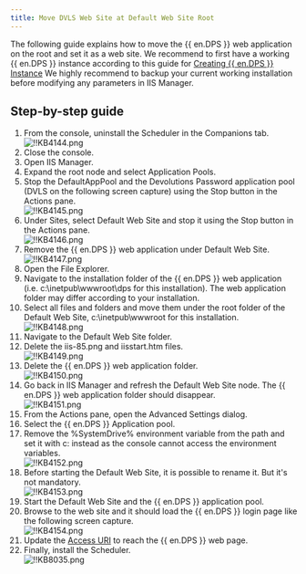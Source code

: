 ```yaml
---
title: Move DVLS Web Site at Default Web Site Root
---
```

The following guide explains how to move the {{ en.DPS }} web application on the root and set it as a web site. We recommend to first have a working {{ en.DPS }} instance according to this guide for [Creating {{ en.DPS }} Instance](/server/installation/create-server-instance/) We highly recommend to backup your current working installation before modifying any parameters in IIS Manager.

## Step-by-step guide

1. From the console, uninstall the Scheduler in the Companions tab.  
![!!KB4144.png](/img/en/kb/KB4144.png)
1. Close the console.
1. Open IIS Manager.
1. Expand the root node and select Application Pools.
1. Stop the DefaultAppPool and the Devolutions Password application pool (DVLS on the following screen capture) using the Stop button in the Actions pane.  
![!!KB4145.png](/img/en/kb/KB4145.png)
1. Under Sites, select Default Web Site and stop it using the Stop button in the Actions pane.  
![!!KB4146.png](/img/en/kb/KB4146.png)
1. Remove the {{ en.DPS }} web application under Default Web Site.  
![!!KB4147.png](/img/en/kb/KB4147.png)
1. Open the File Explorer.
1. Navigate to the installation folder of the {{ en.DPS }} web application (i.e. c:\inetpub\wwwroot\dps for this installation). The web application folder may differ according to your installation.
1. Select all files and folders and move them under the root folder of the Default Web Site, c:\inetpub\wwwroot for this installation.  
![!!KB4148.png](/img/en/kb/KB4148.png)
1. Navigate to the Default Web Site folder.
1. Delete the iis-85.png and iisstart.htm files.  
![!!KB4149.png](/img/en/kb/KB4149.png)
1. Delete the {{ en.DPS }} web application folder.  
![!!KB4150.png](/img/en/kb/KB4150.png)
1. Go back in IIS Manager and refresh the Default Web Site node. The {{ en.DPS }} web application folder should disappear.  
![!!KB4151.png](/img/en/kb/KB4151.png)
1. From the Actions pane, open the Advanced Settings dialog.
1. Select the {{ en.DPS }} Application pool.
1. Remove the %SystemDrive% environment variable from the path and set it with c: instead as the console cannot access the environment variables.  
![!!KB4152.png](/img/en/kb/KB4152.png)
1. Before starting the Default Web Site, it is possible to rename it. But it's not mandatory.  
![!!KB4153.png](/img/en/kb/KB4153.png)
1. Start the Default Web Site and the {{ en.DPS }} application pool.
1. Browse to the web site and it should load the {{ en.DPS }} login page like the following screen capture.  
![!!KB4154.png](/img/en/kb/KB4154.png)
1. Update the [Access URI](https://docs.devolutions.net/kb/devolutions-server/knowledge-base/access-uri/) to reach the {{ en.DPS }} web page. 
1. Finally, install the Scheduler.  
![!!KB8035.png](/img/en/kb/KB8035.png)
